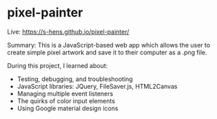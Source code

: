# pixel-painter

Live: https://s-hens.github.io/pixel-painter/

Summary: This is a JavaScript-based web app which allows the user to create simple pixel artwork and save it to their computer as a .png file.

During this project, I learned about:
- Testing, debugging, and troubleshooting
- JavaScript libraries: JQuery, FileSaver.js, HTML2Canvas
- Managing multiple event listeners
- The quirks of color input elements
- Using Google material design icons
